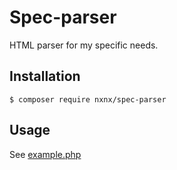 Spec-parser
===========

HTML parser for my specific needs.

Installation
------------

    $ composer require nxnx/spec-parser

Usage
-----

See [example.php](example.php)

